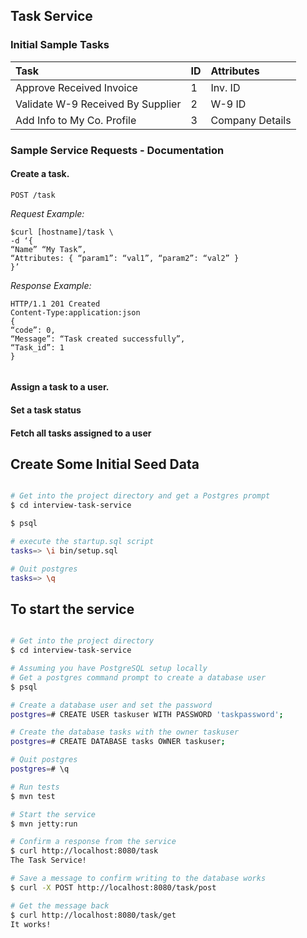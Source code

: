 ## Task Service

### Initial Sample Tasks

| Task        | ID           | Attributes  |
| :------------- |:-------------| :-----|
| Approve Received Invoice     | 1 | Inv. ID |
| Validate W-9 Received By Supplier      | 2 | W-9 ID |
| Add Info to My Co. Profile | 3 | Company Details |


### Sample Service Requests - Documentation

####  Create a task.

``POST /task``

_Request Example:_

```
$curl [hostname]/task \
-d ‘{
“Name” “My Task”,
“Attributes: { “param1”: “val1”, “param2”: “val2” } 
}’

```

_Response Example:_

```
HTTP/1.1 201 Created
Content-Type:application:json
{
“code”: 0,
“Message”: “Task created successfully”,
“Task_id”: 1
} 


```

####  Assign a task to a user.
####  Set a task status
####  Fetch all tasks assigned to a user

## Create Some Initial Seed Data

```sh

# Get into the project directory and get a Postgres prompt
$ cd interview-task-service

$ psql

# execute the startup.sql script
tasks=> \i bin/setup.sql

# Quit postgres
tasks=> \q
```

## To start the service

```sh

# Get into the project directory
$ cd interview-task-service

# Assuming you have PostgreSQL setup locally
# Get a postgres command prompt to create a database user
$ psql

# Create a database user and set the password
postgres=# CREATE USER taskuser WITH PASSWORD 'taskpassword';

# Create the database tasks with the owner taskuser
postgres=# CREATE DATABASE tasks OWNER taskuser;

# Quit postgres
postgres=# \q

# Run tests
$ mvn test

# Start the service
$ mvn jetty:run

# Confirm a response from the service
$ curl http://localhost:8080/task
The Task Service!

# Save a message to confirm writing to the database works
$ curl -X POST http://localhost:8080/task/post

# Get the message back
$ curl http://localhost:8080/task/get
It works!
```


